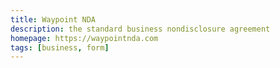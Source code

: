 ```yaml
---
title: Waypoint NDA
description: the standard business nondisclosure agreement
homepage: https://waypointnda.com
tags: [business, form]
---
```

